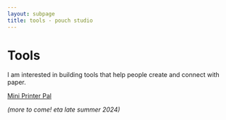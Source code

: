 ```yaml
---
layout: subpage
title: tools - pouch studio
---
```


# Tools

I am interested in building tools that help people create and connect with paper.

[Mini Printer Pal]()

_(more to come! eta late summer 2024)_